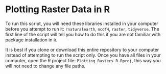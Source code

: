 # Plotting Raster Data in R
To run this script, you will need these libraries installed in your computer before you attempt to run it: `rnaturalearth`, `ncdf4`, `raster`, `tidyverse`. The first line of the script will tell you how to do this if you are not familiar with package installation in `R`.  
  
It is best if you clone or download this entire repository to your computer instead of attempting to run the script only. Once you have all files in your computer, open the R project file: `Plotting_Rasters_R.Rproj`, this way you will not need to change any file paths.